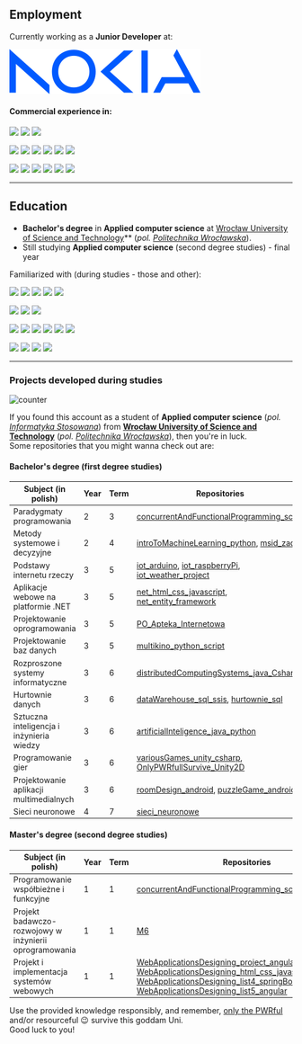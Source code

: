 ## Employment
Currently working as a **Junior Developer** at:

![](logo.svg)

#### Commercial experience in:

![](https://img.shields.io/badge/java-%23ED8B00.svg?style=for-the-badge&logo=openjdk&logoColor=white)
![](https://img.shields.io/badge/Go-00ADD8?style=for-the-badge&logo=go&logoColor=white)
![](https://img.shields.io/badge/GNU%20Bash-4EAA25?style=for-the-badge&logo=GNU%20Bash&logoColor=white)

![](https://img.shields.io/badge/Docker-2CA5E0?style=for-the-badge&logo=docker&logoColor=white)
![](https://img.shields.io/badge/apache_maven-C71A36?style=for-the-badge&logo=apachemaven&logoColor=white)
![](https://img.shields.io/badge/Linux-FCC624?style=for-the-badge&logo=linux&logoColor=black)
![](https://img.shields.io/badge/Apache_Kafka-231F20?style=for-the-badge&logo=apache-kafka&logoColor=white)
![](https://img.shields.io/badge/Spring-6DB33F?style=for-the-badge&logo=spring&logoColor=white)
![](https://img.shields.io/badge/Spring_Boot-F2F4F9?style=for-the-badge&logo=spring-boot)

![](https://img.shields.io/badge/GIT-E44C30?style=for-the-badge&logo=git&logoColor=white)
![](https://img.shields.io/badge/Jira-0052CC?style=for-the-badge&logo=Jira&logoColor=white)
![](https://img.shields.io/badge/GitLab-330F63?style=for-the-badge&logo=gitlab&logoColor=white)
![](https://img.shields.io/badge/SonarLint-CB2029?style=for-the-badge&logo=sonarlint&logoColor=white)
![](https://img.shields.io/badge/IntelliJ_IDEA-000000.svg?style=for-the-badge&logo=intellij-idea&logoColor=white)
![](https://img.shields.io/badge/Markdown-000000?style=for-the-badge&logo=markdown&logoColor=white)
![]()

---

## Education
- **Bachelor's degree** in **Applied computer science** at [Wrocław University of Science and Technology](https://pwr.edu.pl/en/)** (_pol. [Politechnika Wrocławska](https://pwr.edu.pl/)_).
- Still studying **Applied computer science** (second degree studies) - final year

Familiarized with (during studies - those and other):

![](https://img.shields.io/badge/Python-FFD43B?style=for-the-badge&logo=python&logoColor=blue)
![](https://img.shields.io/badge/C%23-239120?style=for-the-badge&logo=c-sharp&logoColor=white)
![](https://img.shields.io/badge/JavaScript-323330?style=for-the-badge&logo=javascript&logoColor=F7DF1E)
![](https://img.shields.io/badge/HTML5-E34F26?style=for-the-badge&logo=html5&logoColor=white)
![](https://img.shields.io/badge/Scala-DC322F?style=for-the-badge&logo=scala&logoColor=white)

![](https://img.shields.io/badge/Jupyter-F37626.svg?&style=for-the-badge&logo=Jupyter&logoColor=white)
![](https://img.shields.io/badge/Unity-100000?style=for-the-badge&logo=unity&logoColor=white)
![](https://img.shields.io/badge/Ubuntu-E95420?style=for-the-badge&logo=ubuntu&logoColor=white)

![](https://img.shields.io/badge/Angular-DD0031?style=for-the-badge&logo=angular&logoColor=white)
![](https://img.shields.io/badge/.NET-512BD4?style=for-the-badge&logo=dotnet&logoColor=white)
![](https://img.shields.io/badge/TensorFlow-FF6F00?style=for-the-badge&logo=tensorflow&logoColor=white)
![](https://img.shields.io/badge/scikit_learn-F7931E?style=for-the-badge&logo=scikit-learn&logoColor=white)
![](https://img.shields.io/badge/Arduino-00979D?style=for-the-badge&logo=Arduino&logoColor=white)
![](https://img.shields.io/badge/Raspberry%20Pi-A22846?style=for-the-badge&logo=Raspberry%20Pi&logoColor=white)

![](https://img.shields.io/badge/mysql-%2300f.svg?style=for-the-badge&logo=mysql&logoColor=white)
![](https://img.shields.io/badge/sqlite-%2307405e.svg?style=for-the-badge&logo=sqlite&logoColor=white)
![](https://img.shields.io/badge/MongoDB-%234ea94b.svg?style=for-the-badge&logo=mongodb&logoColor=white)
![](https://img.shields.io/badge/cassandra-%231287B1.svg?style=for-the-badge&logo=apache-cassandra&logoColor=white)

---

### Projects developed during studies
![counter](https://enfkcailmnewlbf.m.pipedream.net)

If you found this account as a student of **Applied computer science** (_pol. [Informatyka Stosowana](https://rekrutacja.pwr.edu.pl/wyszukiwarka-kierunkow-studiow/informatyka-stosowana/)_) from **[Wrocław University of Science and Technology](https://pwr.edu.pl/en/)** (_pol. [Politechnika Wrocławska](https://pwr.edu.pl/)_), then you're in luck. \
Some repositories that you might wanna check out are:

#### Bachelor's degree (first degree studies)
| Subject (in polish)                                    | Year  | Term  | Repositories                                                                                                                                                                                   |
|--------------------------------------------------------|-------|-------|------------------------------------------------------------------------------------------------------------------------------------------------------------------------------------------------|
| Paradygmaty programowania                              | 2     | 3     | [concurrentAndFunctionalProgramming_scala](https://github.com/ksproska/concurrentAndFunctionalProgramming_scala)                                                                               |
| Metody systemowe i decyzyjne                           | 2     | 4     | [introToMachineLearning_python](https://github.com/ksproska/introToMachineLearning_python), [msid_zad4](https://github.com/ksproska/msid_zad4)                                                 |
| Podstawy internetu rzeczy                              | 3     | 5     | [iot_arduino](https://github.com/ksproska/iot_arduino), [iot_raspberryPi](https://github.com/ksproska/iot_raspberryPi), [iot_weather_project](https://github.com/ksproska/iot_weather_project) |
| Aplikacje webowe na platformie .NET                    | 3     | 5     | [net_html_css_javascript](https://github.com/ksproska/net_html_css_javascript), [net_entity_framework](https://github.com/ksproska/net_entity_framework)                                       |
| Projektowanie oprogramowania                           | 3     | 5     | [PO_Apteka_Internetowa](https://github.com/ksproska/PO_Apteka_Internetowa)                                                                                                                     |
| Projektowanie baz danych                               | 3     | 5     | [multikino_python_script](https://github.com/Rassena/multikino_python_script)                                                                                                                  |
| Rozproszone systemy informatyczne                      | 3     | 6     | [distributedComputingSystems_java_Csharp](https://github.com/ksproska/distributedComputingSystems_java_Csharp)                                                                                 |
| Hurtownie danych                                       | 3     | 6     | [dataWarehouse_sql_ssis](https://github.com/ksproska/dataWarehouse_sql_ssis), [hurtownie_sql](https://github.com/ksproska/hurtownie_sql)                                                       |
| Sztuczna inteligencja i inżynieria wiedzy              | 3     | 6     | [artificialInteligence_java_python](https://github.com/ksproska/artificialInteligence_java_python)                                                                                             |
| Programowanie gier                                     | 3     | 6     | [variousGames_unity_csharp](https://github.com/ksproska/variousGames_unity_csharp), [OnlyPWRfullSurvive_Unity2D](https://github.com/WitoldFracek/OnlyPWRfullSurvive_Unity2D)                   |
| Projektowanie aplikacji multimedialnych                | 3     | 6     | [roomDesign_android](https://github.com/ksproska/roomDesign_android), [puzzleGame_android](https://github.com/ksproska/puzzleGame_android)                                                     |
| Sieci neuronowe                                        | 4     | 7     | [sieci_neuronowe](https://github.com/ksproska/sieci_neuronowe)                                                                                                                                 |

#### Master's degree (second degree studies)
| Subject (in polish)                                    | Year | Term | Repositories                                                                                                                                                                                                                                                                                                                                                                                                                                                                                               |
|--------------------------------------------------------|------|------|------------------------------------------------------------------------------------------------------------------------------------------------------------------------------------------------------------------------------------------------------------------------------------------------------------------------------------------------------------------------------------------------------------------------------------------------------------------------------------------------------------|
| Programowanie współbieżne i funkcyjne                  | 1    | 1    | [concurrentAndFunctionalProgramming_scala](https://github.com/ksproska/concurrentAndFunctionalProgramming_scala)                                                                                                                                                                                                                                                                                                                                                                                           |
| Projekt badawczo-rozwojowy w inżynierii oprogramowania | 1    | 1    | [M6](https://github.com/pwr-pbr23/M6)                                                                                                                                                                                                                                                                                                                                                                                                                                                                      |
| Projekt i implementacja systemów webowych              | 1    | 1    | [WebApplicationsDesigning_project_angular_java](https://github.com/ksproska/WebApplicationsDesigning_project_angular_java), [WebApplicationsDesigning_html_css_javascript_springBoot](https://github.com/ksproska/WebApplicationsDesigning_html_css_javascript_springBoot) [WebApplicationsDesigning_list4_springBoot](https://github.com/ksproska/WebApplicationsDesigning_list4_springBoot) [WebApplicationsDesigning_list5_angular](https://github.com/ksproska/WebApplicationsDesigning_list5_angular) |

Use the provided knowledge responsibly, and remember, [only the PWRful](https://github.com/WitoldFracek/OnlyPWRfullSurvive_Unity2D) and/or resourceful :wink: survive this goddam Uni. \
Good luck to you!

<!--
**ksproska/ksproska** is a ✨ _special_ ✨ repository because its `README.md` (this file) appears on your GitHub profile.

Here are some ideas to get you started:

- 🔭 I’m currently working on ...
- 🌱 I’m currently learning ...
- 👯 I’m looking to collaborate on ...
- 🤔 I’m looking for help with ...
- 💬 Ask me about ...
- 📫 How to reach me: ...
- 😄 Pronouns: ...
- ⚡ Fun fact: ...
-->
